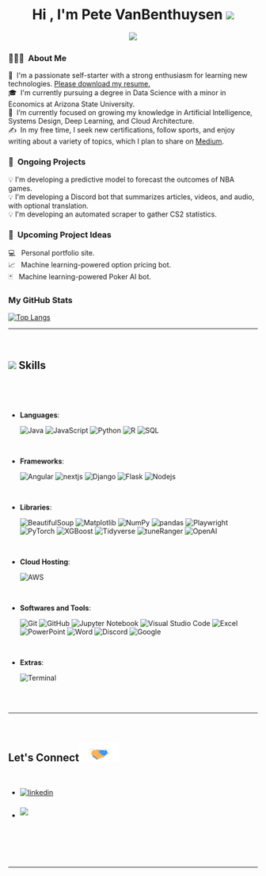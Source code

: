 <h1 align="center"><b>Hi , I'm Pete VanBenthuysen </b><img src="https://media.giphy.com/media/hvRJCLFzcasrR4ia7z/giphy.gif" width="35"></h1>
<p align="center">
  <a href="https://github.com/DenverCoder1/readme-typing-svg"><img src="https://readme-typing-svg.herokuapp.com?font=Time+New+Roman&color=cyan&size=25&center=true&vCenter=true&width=600&height=100&lines=Cloud+Computing+Learner;++;Competitive+Programmer;Statistics+Buff;Active+Learner/Researcher;Automation+Advocate;Problem+Solver"></a>

### 👨🏻‍💻 &nbsp;About Me
🔋 &nbsp;I'm a passionate self-starter with a strong enthusiasm for learning new technologies. [Please download my resume.](https://github.com/PeteVanBenthuysen/PeteVanBenthuysen/blob/main/Data_Science_GitHub_Resume.pdf)
\
🎓 &nbsp;I'm currently pursuing a degree in Data Science with a minor in Economics at Arizona State University.\
🌱 &nbsp;I’m currently focused on growing my knowledge in Artificial Intelligence, Systems Design, Deep Learning, and Cloud Architecture.\
✍️ &nbsp;In my free time, I seek new certifications, follow sports, and enjoy writing about a variety of topics, which I plan to share on [Medium](https://medium.com/@pete.vanbenthuysen).

### 📂 &nbsp;Ongoing Projects
💡&nbsp;I'm developing a predictive model to forecast the outcomes of NBA games.\
💡&nbsp;I'm developing a Discord bot that summarizes articles, videos, and audio, with optional translation.\
💡&nbsp;I'm developing an automated scraper to gather CS2 statistics.

### 💭 &nbsp;Upcoming Project Ideas
💻 &nbsp; Personal portfolio site.\
📈 &nbsp; Machine learning-powered option pricing bot.\
🃏 &nbsp; Machine learning-powered Poker AI bot.

<h3>My GitHub Stats</h3>

<!--START_SECTION:activity--> 

[![Top Langs](https://github-readme-stats-jade-tau.vercel.app/api/top-langs/?username=PeteVanBenthuysen&layout=donut)](https://github.com/anuraghazra/github-readme-stats)


-----

<br>

## <img src="https://media2.giphy.com/media/QssGEmpkyEOhBCb7e1/giphy.gif?cid=ecf05e47a0n3gi1bfqntqmob8g9aid1oyj2wr3ds3mg700bl&rid=giphy.gif" width ="25"><b> Skills</b>
<br>

<p align="center">
<br>

<p align="center">

- **Languages**:

  ![Java](https://img.shields.io/badge/java-teal?style=for-the-badge&logo=matplotlib&labelColor=00C5B8&color=00C5B8)
  ![JavaScript](https://img.shields.io/badge/JavaScript%20-%23F7DF1E.svg?style=for-the-badge&logo=javascript&logoColor=black)
  ![Python](https://img.shields.io/badge/Python%20-%2314354C.svg?style=for-the-badge&logo=python&logoColor=white)
  ![R](https://img.shields.io/badge/R-blue?style=for-the-badge&logo=r&logoSize=%255000&labelColor=75AADB&color=75AADB)
  ![SQL](https://img.shields.io/badge/SQL-blue?style=for-the-badge&logo=postgresql&logoSize=%255000&labelColor=beige&color=beige)

  

<br>   
    
- **Frameworks**:

  ![Angular](https://img.shields.io/badge/angular-pink?style=for-the-badge&labelColor=DD0031&color=DD0031)
  ![nextjs](https://img.shields.io/badge/next.js-blue?style=for-the-badge&logo=next.js&logoSize=%255000&labelColor=black&color=black)
  ![Django](https://img.shields.io/badge/Django-blue?style=for-the-badge&logo=django&logoSize=%255000&labelColor=092E20&color=092E20)
  ![Flask](https://img.shields.io/badge/Flask-blue?style=for-the-badge&logo=flask&logoSize=%255000&labelColor=738276&color=738276)
  ![Nodejs](https://img.shields.io/badge/Node.js-blue?style=for-the-badge&logo=nodedotjs&logoSize=%255000&labelColor=white&color=white)


<br>   
    
- **Libraries**:

  ![BeautifulSoup](https://img.shields.io/badge/beautifulsoup-red?style=for-the-badge&logo=matplotlib&labelColor=white&color=white)
  ![Matplotlib](https://img.shields.io/badge/matplotlib-red?style=for-the-badge&logo=matplotlib&labelColor=8B2F2F&color=8B2F2F)
  ![NumPy](https://img.shields.io/badge/numpy-green?style=for-the-badge&logo=numpy&labelColor=00FFFF&color=00FFFF)
  ![pandas](https://img.shields.io/badge/pandas-blue?style=for-the-badge&logo=pandas&logoSize=%255000&labelColor=4E5180&color=4E5180)
  ![Playwright](https://img.shields.io/badge/playwright-green?style=for-the-badge&labelColor=50C878&color=50C878)
  ![PyTorch](https://img.shields.io/badge/pytorch-red?style=for-the-badge&logo=pytorch&logoColor=white&labelColor=EE4C2C&color=EE4C2C)
  ![XGBoost](https://img.shields.io/badge/xgboost-blue?style=for-the-badge&labelColor=0072C6&color=0072C6)
  ![Tidyverse](https://img.shields.io/badge/tidyverse-purple?style=for-the-badge&labelColor=501b8f&color=501b8f)
  ![tuneRanger](https://img.shields.io/badge/tuneranger-blue?style=for-the-badge&labelColor=87CEEB&color=87CEEB)
  ![OpenAI](https://img.shields.io/badge/openai-teal?style=for-the-badge&logo=openai&labelColor=808080&color=808080)




<br>

- **Cloud Hosting**:

    ![AWS](https://img.shields.io/badge/AWS-blue?style=for-the-badge&logo=amazonwebservices&logoSize=%255000&labelColor=FF9900&color=FF9900)
    
<br>

- **Softwares and Tools**:

  ![Git](https://img.shields.io/badge/git-%23F05033.svg?style=for-the-badge&logo=git&logoColor=white)
  ![GitHub](https://img.shields.io/badge/github-%23121011.svg?style=for-the-badge&logo=github&logoColor=white)
  ![Jupyter Notebook](https://img.shields.io/badge/Jupyter_Notebook-orange?style=for-the-badge&labelColor=F37626&color=F37626)
  ![Visual Studio Code](https://img.shields.io/badge/Visual%20Studio%20Code-0078d7.svg?style=for-the-badge&logo=visual-studio-code&logoColor=white)
  ![Excel](https://img.shields.io/badge/microsoft_excel-green?style=for-the-badge&logo=excel&labelColor=217346&color=217346)
  ![PowerPoint](https://img.shields.io/badge/microsoft_powerpoint-orange?style=for-the-badge&logo=excel&labelColor=D24726&color=D24726)
  ![Word](https://img.shields.io/badge/microsoft_word-blue?style=for-the-badge&logo=excel&labelColor=2B579A&color=2B579A)
  ![Discord](https://img.shields.io/badge/Discord-purple?style=for-the-badge&logo=discord&logoColor=white&labelColor=5865F2&color=5865F2)
  ![Google](https://img.shields.io/badge/google-%234285F4.svg?style=for-the-badge&logo=google&logoColor=white)

<br>

- **Extras**:

    ![Terminal](https://img.shields.io/badge/Terminal-%23054020?style=for-the-badge&logo=gnu-bash&logoColor=white)


</p>

<br>
<br>

-----

<br>


## <b> Let's Connect</b><img src="https://github.com/0xAbdulKhalid/0xAbdulKhalid/raw/main/assets/mdImages/handshake.gif" width ="80">
<br>
<div align='left'>

<ul>

<li>
<a href="https://www.linkedin.com/in/pete-vanbenthuysen" target="_blank">
<img src="https://img.shields.io/badge/pete_vanbenthuysen-blue?style=for-the-badge&logo=linkedin&labelColor=0A66C2&color=0A66C2" alt=linkedin style="margin-bottom: 5px;"/>
</a>
</li>

<br>

<li>
<a href="mailto:pete.vanbenthuysen@gmail.com" target="_blank">
<img src="https://img.shields.io/badge/pete_vanbenthuysen-blue?style=for-the-badge&logo=gmail&labelColor=white&color=white" t=mail style="margin-bottom: 5px;" />
</a>
</li>
	
</ul>
</div>

<br>
<br>
<br>
<br>

-----

</div>
<br>
<br>
<br>
<br>
